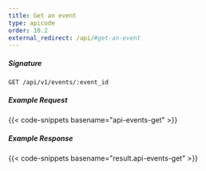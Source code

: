 ```yaml
---
title: Get an event
type: apicode
order: 10.2
external_redirect: /api/#get-an-event
---
```


##### Signature
`GET /api/v1/events/:event_id`
##### Example Request
{{< code-snippets basename="api-events-get" >}}
##### Example Response
{{< code-snippets basename="result.api-events-get" >}}